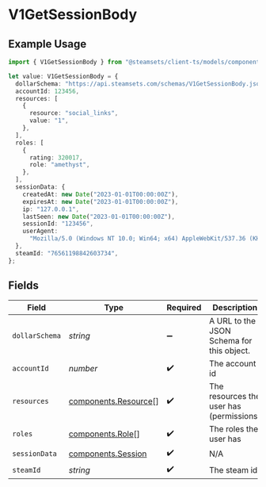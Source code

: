 # V1GetSessionBody

## Example Usage

```typescript
import { V1GetSessionBody } from "@steamsets/client-ts/models/components";

let value: V1GetSessionBody = {
  dollarSchema: "https://api.steamsets.com/schemas/V1GetSessionBody.json",
  accountId: 123456,
  resources: [
    {
      resource: "social_links",
      value: "1",
    },
  ],
  roles: [
    {
      rating: 320017,
      role: "amethyst",
    },
  ],
  sessionData: {
    createdAt: new Date("2023-01-01T00:00:00Z"),
    expiresAt: new Date("2023-01-01T00:00:00Z"),
    ip: "127.0.0.1",
    lastSeen: new Date("2023-01-01T00:00:00Z"),
    sessionId: "123456",
    userAgent:
      "Mozilla/5.0 (Windows NT 10.0; Win64; x64) AppleWebKit/537.36 (KHTML, like Gecko) Chrome/91.0.4472.124 Safari/537.36",
  },
  steamId: "76561198842603734",
};
```

## Fields

| Field                                                        | Type                                                         | Required                                                     | Description                                                  | Example                                                      |
| ------------------------------------------------------------ | ------------------------------------------------------------ | ------------------------------------------------------------ | ------------------------------------------------------------ | ------------------------------------------------------------ |
| `dollarSchema`                                               | *string*                                                     | :heavy_minus_sign:                                           | A URL to the JSON Schema for this object.                    | https://api.steamsets.com/schemas/V1GetSessionBody.json      |
| `accountId`                                                  | *number*                                                     | :heavy_check_mark:                                           | The account id                                               | 123456                                                       |
| `resources`                                                  | [components.Resource](../../models/components/resource.md)[] | :heavy_check_mark:                                           | The resources the user has (permissions)                     |                                                              |
| `roles`                                                      | [components.Role](../../models/components/role.md)[]         | :heavy_check_mark:                                           | The roles the user has                                       |                                                              |
| `sessionData`                                                | [components.Session](../../models/components/session.md)     | :heavy_check_mark:                                           | N/A                                                          |                                                              |
| `steamId`                                                    | *string*                                                     | :heavy_check_mark:                                           | The steam id                                                 | 76561198842603734                                            |
